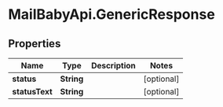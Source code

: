 # MailBabyApi.GenericResponse

## Properties

Name | Type | Description | Notes
------------ | ------------- | ------------- | -------------
**status** | **String** |  | [optional] 
**statusText** | **String** |  | [optional] 


